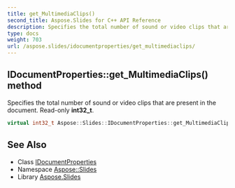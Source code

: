 ```yaml
---
title: get_MultimediaClips()
second_title: Aspose.Slides for C++ API Reference
description: Specifies the total number of sound or video clips that are present in the document. Read-only int32_t.
type: docs
weight: 703
url: /aspose.slides/idocumentproperties/get_multimediaclips/
---
```

## IDocumentProperties::get_MultimediaClips() method


Specifies the total number of sound or video clips that are present in the document. Read-only **int32_t**.

```cpp
virtual int32_t Aspose::Slides::IDocumentProperties::get_MultimediaClips()=0
```

## See Also

* Class [IDocumentProperties](../)
* Namespace [Aspose::Slides](../../)
* Library [Aspose.Slides](../../../)